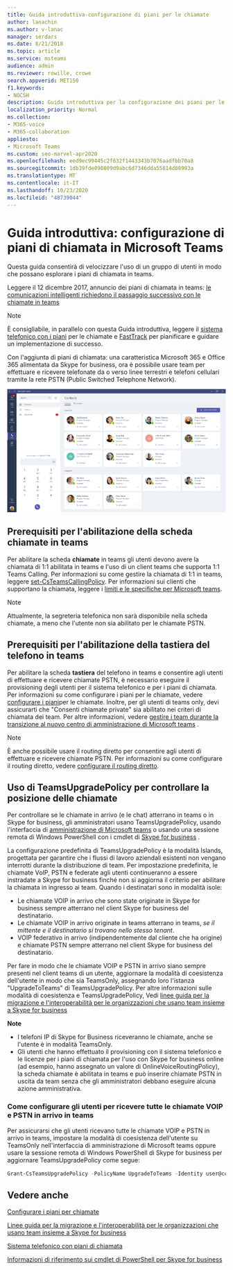 ```yaml
---
title: Guida introduttiva-configurazione di piani per le chiamate
author: lanachin
ms.author: v-lanac
manager: serdars
ms.date: 8/21/2018
ms.topic: article
ms.service: msteams
audience: admin
ms.reviewer: rowille, crowe
search.appverid: MET150
f1.keywords:
- NOCSH
description: Guida introduttiva per la configurazione dei piani per le chiamate in Microsoft teams in modo da poter ottenere un set di utenti in funzione.
localization_priority: Normal
ms.collection:
- M365-voice
- M365-collaboration
appliesto:
- Microsoft Teams
ms.custom: seo-marvel-apr2020
ms.openlocfilehash: eed9ec99445c2f632f1443343b7076aadfbb70a8
ms.sourcegitcommit: 1db39fde090809d9abc6d7346dda55814d88993a
ms.translationtype: MT
ms.contentlocale: it-IT
ms.lasthandoff: 10/23/2020
ms.locfileid: "48739044"
---
```

<a name="quick-start-guide-configuring-calling-plans-in-microsoft-teams"></a>Guida introduttiva: configurazione di piani di chiamata in Microsoft Teams
==============================================================

Questa guida consentirà di velocizzare l'uso di un gruppo di utenti in modo che possano esplorare i piani di chiamata in teams.

Leggere il 12 dicembre 2017, annuncio dei piani di chiamata in teams: [le comunicazioni intelligenti richiedono il passaggio successivo con le chiamate in teams](https://aka.ms/ipyqus)

> [!NOTE]
> È consigliabile, in parallelo con questa Guida introduttiva, leggere il [sistema telefonico con i piani](calling-plan-landing-page.md) per le chiamate e [FastTrack](https://aka.ms/cloudvoice) per pianificare e guidare un implementazione di successo.

Con l'aggiunta di piani di chiamata: una caratteristica Microsoft 365 e Office 365 alimentata da Skype for business, ora è possibile usare team per effettuare e ricevere telefonate da o verso linee terrestri e telefoni cellulari tramite la rete PSTN (Public Switched Telephone Network).

![Screenshot che mostra la pagina dei contatti in teams](media/Calling_in_Teams.png)
## <a name="prerequisites-for-enabling-the-calls-tab-in-teams"></a>Prerequisiti per l'abilitazione della scheda **chiamate** in teams
Per abilitare la scheda **chiamate** in teams gli utenti devono avere la chiamata di 1:1 abilitata in teams e l'uso di un client teams che supporta 1:1 Teams Calling. Per informazioni su come gestire la chiamata di 1:1 in teams, leggere [set-CsTeamsCallingPolicy](https://docs.microsoft.com/powershell/module/skype/set-csteamscallingpolicy?view=skype-ps). Per informazioni sui clienti che supportano la chiamata, leggere i [limiti e le specifiche per Microsoft teams](https://docs.microsoft.com/microsoftteams/limits-specifications-teams).

> [!NOTE]
> Attualmente, la segreteria telefonica non sarà disponibile nella scheda chiamate, a meno che l'utente non sia abilitato per le chiamate PSTN. 

## <a name="prerequisites-for-enabling-the-dial-pad-in-teams"></a>Prerequisiti per l'abilitazione della **tastiera del telefono** in teams
Per abilitare la scheda **tastiera** del telefono in teams e consentire agli utenti di effettuare e ricevere chiamate PSTN, è necessario eseguire il provisioning degli utenti per il sistema telefonico e per i piani di chiamata. Per informazioni su come configurare i piani per le chiamate, vedere [configurare i piani](https://docs.microsoft.com/microsoftteams/set-up-calling-plans)per le chiamate.
Inoltre, per gli utenti di teams only, devi assicurarti che "Consenti chiamate private" sia abilitato nei criteri di chiamata dei team. Per altre informazioni, vedere [gestire i team durante la transizione al nuovo centro di amministrazione di Microsoft teams](https://docs.microsoft.com/microsoftteams/manage-teams-skypeforbusiness-admin-center) .
> [!NOTE]
> È anche possibile usare il routing diretto per consentire agli utenti di effettuare e ricevere chiamate PSTN. Per informazioni su come configurare il routing diretto, vedere [configurare il routing diretto](https://docs.microsoft.com/microsoftteams/direct-routing-configure).

## <a name="using-teamsupgradepolicy-to-control-where-calls-land"></a>Uso di TeamsUpgradePolicy per controllare la posizione delle chiamate
Per controllare se le chiamate in arrivo (e le chat) atterrano in teams o in Skype for business, gli amministratori usano TeamsUpgradePolicy, usando l'interfaccia di [amministrazione di Microsoft teams](https://aka.ms/teamsadmincenter) o usando una sessione remota di Windows PowerShell con i cmdlet di [Skype for business](https://docs.microsoft.com/powershell/module/skype) .


La configurazione predefinita di TeamsUpgradePolicy è la modalità Islands, progettata per garantire che i flussi di lavoro aziendali esistenti non vengano interrotti durante la distribuzione di team. Per impostazione predefinita, le chiamate VoIP, PSTN e federate agli utenti continueranno a essere instradate a Skype for business finché non si aggiorna il criterio per abilitare la chiamata in ingresso ai team.  Quando i destinatari sono in modalità isole:

 - Le chiamate VOIP in arrivo che sono state originate in Skype for business sempre atterrano nel client Skype for business del destinatario.
 - Le chiamate VOIP in arrivo originate in teams atterrano in teams, *se il mittente e il destinatario si trovano nello stesso tenant*.
 - VOIP federativo in arrivo (indipendentemente dal cliente che ha origine) e chiamate PSTN sempre atterrano nel client Skype for business del destinatario.
 
Per fare in modo che le chiamate VOIP e PSTN in arrivo siano sempre presenti nel client teams di un utente, aggiornare la modalità di coesistenza dell'utente in modo che sia TeamsOnly, assegnando loro l'istanza "UpgradeToTeams" di TeamsUpgradePolicy.  Per altre informazioni sulle modalità di coesistenza e TeamsUpgradePolicy, Vedi [linee guida per la migrazione e l'interoperabilità per le organizzazioni che usano team insieme a Skype for business](https://docs.microsoft.com/MicrosoftTeams/migration-interop-guidance-for-teams-with-skype)

**Note**
 - I telefoni IP di Skype for Business riceveranno le chiamate, anche se l'utente è in modalità TeamsOnly.  
 - Gli utenti che hanno effettuato il provisioning con il sistema telefonico e le licenze per i piani di chiamata per l'uso con Skype for business online (ad esempio, hanno assegnato un valore di OnlineVoiceRoutingPolicy), la scheda chiamate è abilitata in teams e può inserire chiamate PSTN in uscita da team senza che gli amministratori debbano eseguire alcuna azione amministrativa.


### <a name="how-to-configure-users-to-receive-all-incoming-voip-and-pstn-calls-in-teams"></a>Come configurare gli utenti per ricevere tutte le chiamate VOIP e PSTN in arrivo in teams
Per assicurarsi che gli utenti ricevano tutte le chiamate VOIP e PSTN in arrivo in teams, impostare la modalità di coesistenza dell'utente su TeamsOnly nell'interfaccia di amministrazione di Microsoft teams oppure usare la sessione remota di Windows PowerShell di Skype for business per aggiornare TeamsUpgradePolicy come segue:

```powershell
Grant-CsTeamsUpgradePolicy -PolicyName UpgradeToTeams -Identity user@contoso.com
```

## <a name="see-also"></a>Vedere anche
[Configurare i piani per chiamate](https://docs.microsoft.com/SkypeForBusiness/what-are-calling-plans-in-office-365/set-up-calling-plans)

[Linee guida per la migrazione e l'interoperabilità per le organizzazioni che usano team insieme a Skype for business](https://docs.microsoft.com/MicrosoftTeams/migration-interop-guidance-for-teams-with-skype)

[Sistema telefonico con piani di chiamata](calling-plan-landing-page.md)

[Informazioni di riferimento sui cmdlet di PowerShell per Skype for business](https://docs.microsoft.com/powershell/module/skype)

